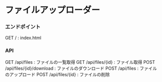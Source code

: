 # ファイルアップローダー

### エンドポイント

GET / : index.html

### API

GET /api/files : ファイルの一覧取得
GET /api/files/{id} : ファイル取得
POST /api/files/{id}/download : ファイルのダウンロード
POST /api/files : ファイルのアップロード
POST /api/files/{id} : ファイルの削除
